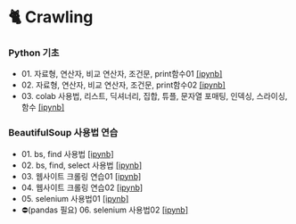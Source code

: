 # 🐈 Crawling
### Python 기초
- 01\. 자료형, 연산자, 비교 연산자, 조건문, print함수01 [[ipynb]](https://github.com/kbjung/Study/blob/main/Crawling/01_python/class01.ipynb)
- 02\. 자료형, 연산자, 비교 연산자, 조건문, print함수02 [[ipynb]](https://github.com/kbjung/Study/blob/main/Crawling/01_python/class02.ipynb)
- 03\. colab 사용법, 리스트, 딕셔너리, 집합, 튜플, 문자열 포매팅, 인덱싱, 스라이싱, 함수 [[ipynb]](https://github.com/kbjung/Study/blob/main/Crawling/01_python/class03.ipynb)
### BeautifulSoup 사용법 연습
- 01\. bs, find 사용법 [[ipynb]](https://github.com/kbjung/Study/blob/main/Crawling/02_beautifulsoup/01_bs01.ipynb)
- 02\. bs, find, select 사용법 [[ipynb]](https://github.com/kbjung/Study/blob/main/Crawling/02_beautifulsoup/02_bs02.ipynb)
- 03\. 웹사이트 크롤링 연습01 [[ipynb]](https://github.com/kbjung/Study/blob/main/Crawling/02_beautifulsoup/03_crawling01.ipynb)
- 04\. 웹사이트 크롤링 연습02 [[ipynb]](https://github.com/kbjung/Study/blob/main/Crawling/02_beautifulsoup/04_crawling02.ipynb)
- 05\. selenium 사용법01 [[ipynb]](https://github.com/kbjung/Study/blob/main/Crawling/02_beautifulsoup/05_Selenium_%EC%82%AC%EC%9A%A9%EB%B2%95.ipynb)
- ⛔(pandas 필요) 06\. selenium 사용법02 [[ipynb]](https://github.com/kbjung/Study/blob/main/Crawling/02_beautifulsoup/06_%EC%95%84%EB%A7%88%EC%A1%B4_%EC%9B%B9_%ED%81%AC%EB%A1%A4%EB%A7%81.ipynb)
